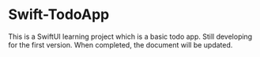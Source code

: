 # Swift-TodoApp

This is a SwiftUI learning project which is a basic todo app. Still developing for the first version. When completed, the document will be updated.

